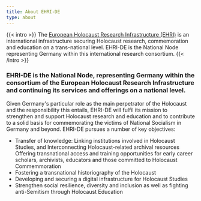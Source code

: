 ```yaml
---
title: About EHRI-DE
type: about
---
```


{{< intro >}}
The [European Holocaust Research Infrastructure (EHRI)](https://www.ehri-project.eu) is an international 
infrastructure securing Holocaust research, commemoration and education on a trans-national level. 
EHRI-DE is the National Node representing Germany within this international research consortium.
{{< /intro >}}

### EHRI-DE is the National Node, representing Germany within the consortium of the European Holocaust Research Infrastructure and continuing its services and offerings on a national level. 

Given Germany's particular role as the main perpetrator of the Holocaust and the responsibility this entails, EHRI-DE will fulfil its mission to strengthen and support Holocaust research and education and to contribute to a solid basis for commemorating the victims of National Socialism in Germany and beyond. EHRI-DE pursues a number of key objectives: 

* Transfer of knowledge: Linking institutions involved in Holocaust Studies, and Interconnecting Holocaust-related archival resources Offering transnational access and training opportunities for early career scholars, archivists, educators and those committed to Holocaust Commemmoration 
* Fostering a transnational historiography of the Holocaust 
* Developing and securing a digital infrastructure for Holocaust Studies 
* Strengthen social resilience, diversity and inclusion as well as fighting anti-Semitism through Holocaust Education 

